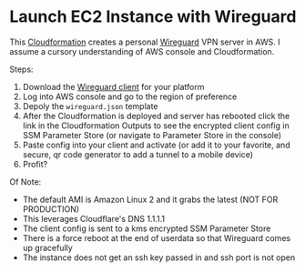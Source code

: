 Launch EC2 Instance with Wireguard
==================================

This [Cloudformation](https://aws.amazon.com/cloudformation/) creates a personal [Wireguard](https://www.wireguard.com/) VPN server in AWS. I assume a cursory understanding of AWS console and Cloudformation.

Steps:

1. Download the [Wireguard client](https://www.wireguard.com/install/) for your platform
2. Log into AWS console and go to the region of preference
3. Depoly the `wireguard.json` template
4. After the Cloudformation is deployed and server has rebooted click the link in the Cloudformation Outputs to see the encrypted client config in SSM Parameter Store (or navigate to Parameter Store in the console)
5. Paste config into your client and activate (or add it to your favorite, and secure, qr code generator to add a tunnel to a mobile device)
6. Profit?

Of Note:

* The default AMI is Amazon Linux 2 and it grabs the latest (NOT FOR PRODUCTION)
* This leverages Cloudflare's DNS 1.1.1.1
* The client config is sent to a kms encrypted SSM Parameter Store
* There is a force reboot at the end of userdata so that Wireguard comes up gracefully
* The instance does not get an ssh key passed in and ssh port is not open

